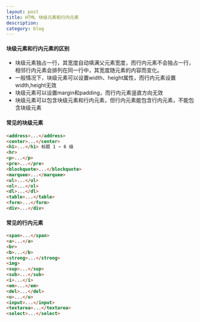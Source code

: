 ```yaml
---
layout: post
title: HTML 块级元素和行内元素
description: 
category: blog
---
```


#### 块级元素和行内元素的区别
- 块级元素独占一行，其宽度自动填满父元素宽度，而行内元素不会独占一行，相邻行内元素会排列在同一行中，其宽度随元素的内容而变化。
- 一般情况下，块级元素可以设置width、height属性，而行内元素设置width,height无效
- 块级元素可以设置margin和padding，而行内元素竖直方向无效
- 块级元素可以包含块级元素和行内元素，但行内元素能包含行内元素，不能包含块级元素

#### 常见的块级元素
``` html
<address>...</address>
<center>...</center>
<h1>...</h1> 标题 1 ~ 6 级
<hr>
<p>...</p>
<pre>...</pre>
<blockquote>...</blockquote>
<marquee>...</marquee>
<ul>...</ul>
<ol>...</ol>
<dl>...</dl>
<table>...</table>
<form>...</form>
<div>...</div>
```

#### 常见的行内元素
``` html
<span>...</span>
<a>...</a>
<br>
<b>...</b>
<strong>...</strong>
<img>
<sup>...</sup>
<sub>...</sub>
<i>...</i>
<em>...</em>
<del>...</del>
<u>...</u>
<input>...</input>
<textarea>...</textarea>
<select>...</select>
```